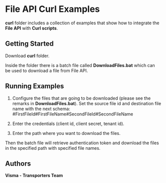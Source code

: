 # File API Curl Examples

**curl** folder includes a collection of examples that show how to integrate the **File API** with **Curl scripts**.

## Getting Started 

Download **curl** folder.

Inside the folder there is a batch file called **DownloadFiles.bat** which can be used to download a file from File API.

## Running Examples

1. Configure the files that are going to be downloaded (please see the remarks in **DownloadFiles.bat**).
Set the source file id and destination file name with the next schema:
#FirstFileId#FirstFileName#SecondFileId#SecondFileName

2. Enter the credentials (client id, client secret, tenant id).

3. Enter the path where you want to download the files.

Then the batch file will retrieve authentication token and download the files in the specified path with specified file names. 


## Authors

**Visma - Transporters Team**
